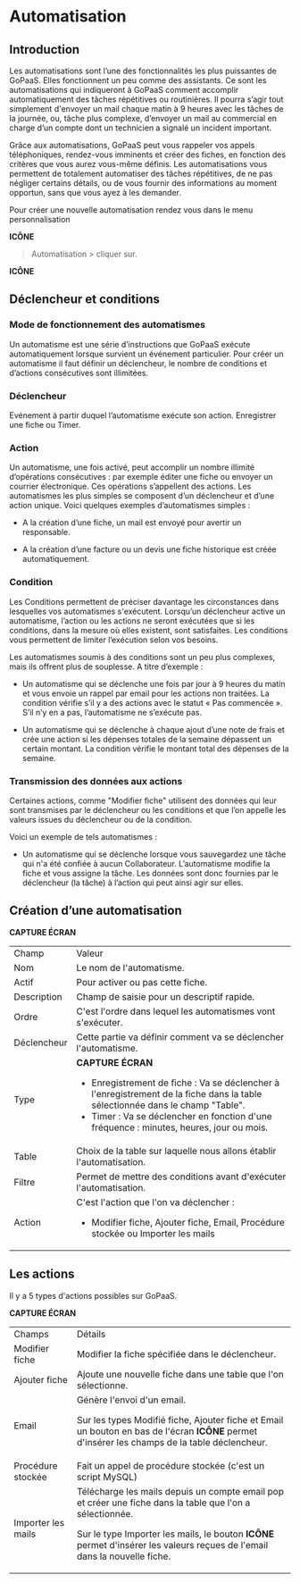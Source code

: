 

# Automatisation


## Introduction

Les automatisations sont l’une des fonctionnalités les plus puissantes de GoPaaS. Elles fonctionnent un peu comme des assistants. Ce sont les automatisations qui indiqueront à GoPaaS comment accomplir automatiquement des tâches répétitives ou routinières. Il pourra s’agir tout simplement d'envoyer un mail chaque matin à 9 heures avec les tâches de la journée, ou, tâche plus complexe, d’envoyer un mail au commercial en charge d’un compte dont un technicien a signalé un incident important.

Grâce aux automatisations, GoPaaS peut vous rappeler vos appels téléphoniques, rendez-vous imminents et créer des fiches, en fonction des critères que vous aurez vous-même définis. Les automatisations vous permettent de totalement automatiser des tâches répétitives, de ne pas négliger certains détails, ou de vous fournir des informations au moment opportun, sans que vous ayez à les demander.

Pour créer une nouvelle automatisation rendez vous dans le menu personnalisation

**ICÔNE**

> Automatisation > cliquer sur.

**ICÔNE**


## Déclencheur et conditions


### Mode de fonctionnement des automatismes

Un automatisme est une série d’instructions que GoPaaS exécute automatiquement lorsque survient un événement particulier. Pour créer un automatisme il faut définir un déclencheur, le nombre de conditions et d’actions consécutives sont illimitées.


### Déclencheur

Evénement à partir duquel l’automatisme exécute son action. Enregistrer une fiche ou Timer.


### Action

Un automatisme, une fois activé, peut accomplir un nombre illimité d’opérations consécutives : par exemple éditer une fiche ou envoyer un courrier électronique. Ces opérations s’appellent des actions. Les automatismes les plus simples se composent d’un déclencheur et d’une action unique. Voici quelques exemples d’automatismes simples :

- A la création d’une fiche, un mail est envoyé pour avertir un responsable.

- A la création d’une facture ou un devis une fiche historique est créée automatiquement.


### Condition

Les Conditions permettent de préciser davantage les circonstances dans lesquelles vos automatismes s'exécutent. Lorsqu’un déclencheur active un automatisme, l’action ou les actions ne seront exécutées que si les conditions, dans la mesure où elles existent, sont satisfaites. Les conditions vous permettent de limiter l’exécution selon vos besoins.

Les automatismes soumis à des conditions sont un peu plus complexes, mais ils offrent plus de souplesse. A titre d’exemple :

- Un automatisme qui se déclenche une fois par jour à 9 heures du matin et vous envoie un rappel par email pour les actions non traitées. La condition vérifie s’il y a des actions avec le statut « Pas commencée ». S’il n’y en a pas, l’automatisme ne s’exécute pas.

- Un automatisme qui se déclenche à chaque ajout d’une note de frais et crée une action si les dépenses totales de la semaine dépassent un certain montant. La condition vérifie le montant total des dépenses de la semaine.


### Transmission des données aux actions

Certaines actions, comme "Modifier fiche" utilisent des données qui leur sont transmises par le déclencheur ou les conditions et que l’on appelle les valeurs issues du déclencheur ou de la condition.

Voici un exemple de tels automatismes :

- Un automatisme qui se déclenche lorsque vous sauvegardez une tâche qui n'a été confiée à aucun Collaborateur. L’automatisme modifie la fiche et vous assigne la tâche. Les données sont donc fournies par le déclencheur (la tâche) à l’action qui peut ainsi agir sur elles.


## Création d’une automatisation

**CAPTURE ÉCRAN**


<table>
  <tr>
   <td>Champ
   </td>
   <td>Valeur
   </td>
  </tr>
  <tr>
   <td>Nom
   </td>
   <td>Le nom de l'automatisme.
   </td>
  </tr>
  <tr>
   <td>Actif
   </td>
   <td>Pour activer ou pas cette fiche.
   </td>
  </tr>
  <tr>
   <td>Description
   </td>
   <td>Champ de saisie pour un descriptif rapide.
   </td>
  </tr>
  <tr>
   <td>Ordre
   </td>
   <td>C'est l'ordre dans lequel les automatismes vont s'exécuter.
   </td>
  </tr>
  <tr>
   <td>Déclencheur
   </td>
   <td>Cette partie va définir comment va se déclencher l'automatisme.
   </td>
  </tr>
  <tr>
   <td>Type
   </td>
   <td><strong>CAPTURE ÉCRAN</strong>
<ul>

<li>Enregistrement de fiche : Va se déclencher à l'enregistrement de la fiche dans la table sélectionnée dans le champ "Table".

<li> Timer : Va se déclencher en fonction d'une fréquence : minutes, heures, jour ou mois.
</li>
</ul>
   </td>
  </tr>
  <tr>
   <td>Table
   </td>
   <td>Choix de la table sur laquelle nous allons établir l'automatisation.
   </td>
  </tr>
  <tr>
   <td>Filtre
   </td>
   <td>Permet de mettre des conditions avant d'exécuter l'automatisation.
   </td>
  </tr>
  <tr>
   <td>Action
   </td>
   <td>C'est l'action que l'on va déclencher :
<ul>

<li>Modifier fiche, Ajouter fiche, Email, Procédure stockée ou Importer les mails
</li>
</ul>
   </td>
  </tr>
</table>



## Les actions

Il y a 5 types d'actions possibles sur GoPaaS.

**CAPTURE ÉCRAN**


<table>
  <tr>
   <td>Champs
   </td>
   <td>Détails
   </td>
  </tr>
  <tr>
   <td>Modifier fiche
   </td>
   <td>Modifier la fiche spécifiée dans le déclencheur.
   </td>
  </tr>
  <tr>
   <td>Ajouter fiche
   </td>
   <td>Ajoute une nouvelle fiche dans une table que l'on sélectionne.
   </td>
  </tr>
  <tr>
   <td>Email
   </td>
   <td>Génère l'envoi d'un email.
<p>
Sur les types Modifié fiche, Ajouter fiche et Email un bouton en bas de l'écran <strong>ICÔNE </strong>permet d'insérer les champs de la table déclencheur.
   </td>
  </tr>
  <tr>
   <td>Procédure stockée
   </td>
   <td>Fait un appel de procédure stockée (c'est un script MySQL)
   </td>
  </tr>
  <tr>
   <td>Importer les mails
   </td>
   <td>Télécharge les mails depuis un compte email pop et créer une fiche dans la table que l'on a sélectionnée.
<p>
Sur le type Importer les mails, le bouton <strong>ICÔNE </strong>permet d'insérer les valeurs reçues de l'email dans la nouvelle fiche.
   </td>
  </tr>
</table>


​​​​​​​

